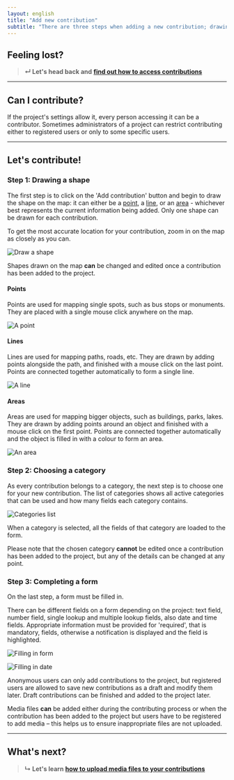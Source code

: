 ```yaml
---
layout: english
title: "Add new contribution"
subtitle: "There are three steps when adding a new contribution; drawing a shape, choosing a category and completing a form."
---
```


## Feeling lost?

> **&#8629; Let's head back and** [**find out how to access contributions**](access-contributions.html)

---

## Can I contribute?

If the project's settings allow it, every person accessing it can be a contributor. Sometimes administrators of a project can restrict contributing either to registered users or only to some specific users.

---

## Let's contribute!

### Step 1: Drawing a shape

The first step is to click on the 'Add contribution' button and begin to draw the shape on the map: it can either be a [point](#points), a [line](#lines), or an [area](#areas) - whichever best represents the current information being added. Only one shape can be drawn for each contribution.

To get the most accurate location for your contribution, zoom in on the map as closely as you can.

![Draw a shape](/images/en/draw-a-shape.png)

Shapes drawn on the map **can** be changed and edited once a contribution has been added to the project.

#### Points

Points are used for mapping single spots, such as bus stops or monuments. They are placed with a single mouse click anywhere on the map.

![A point](/images/en/a-point.png)

#### Lines

Lines are used for mapping paths, roads, etc. They are drawn by adding points alongside the path, and finished with a mouse click on the last point. Points are connected together automatically to form a single line.

![A line](/images/en/a-line.png)

#### Areas

Areas are used for mapping bigger objects, such as buildings, parks, lakes. They are drawn by adding points around an object and finished with a mouse click on the first point. Points are connected together automatically and the object is filled in with a colour to form an area.

![An area](/images/en/an-area.png)

### Step 2: Choosing a category

As every contribution belongs to a category, the next step is to choose one for your new contribution. The list of categories shows all active categories that can be used and how many fields each category contains.

![Categories list](/images/en/categories-list.png)

When a category is selected, all the fields of that category are loaded to the form.

Please note that the chosen category **cannot** be edited once a contribution has been added to the project, but any of the details can be changed at any point.

### Step 3: Completing a form

On the last step, a form must be filled in.

There can be different fields on a form depending on the project: text field, number field, single lookup and multiple lookup fields, also date and time fields. Appropriate information must be provided for 'required', that is mandatory, fields, otherwise a notification is displayed and the field is highlighted.

![Filling in form](/images/en/filling-in-form.png)

![Filling in date](/images/en/filling-in-date.png)

Anonymous users can only add contributions to the project, but registered users are allowed to save new contributions as a draft and modify them later. Draft contributions can be finished and added to the project later.

Media files **can** be added either during the contributing process or when the contribution has been added to the project but users have to be registered to add media – this helps us to ensure inappropriate files are not uploaded.

---

## What's next?

> **&#8627; Let's learn** [**how to upload media files to your contributions**](upload-media-files.html)
